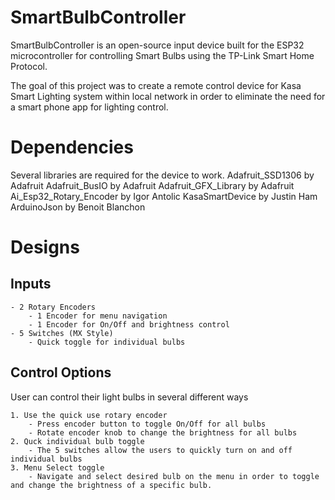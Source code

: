 # SmartBulbController
SmartBulbController is an open-source input device built for the ESP32 microcontroller for controlling Smart Bulbs using the TP-Link Smart Home Protocol.

The goal of this project was to create a remote control device for Kasa Smart Lighting system within local network in order to eliminate the need for a smart phone app for lighting control.

# Dependencies
Several libraries are required for the device to work. 
Adafruit_SSD1306 by Adafruit
Adafruit_BusIO by Adafruit
Adafruit_GFX_Library by Adafruit
Ai_Esp32_Rotary_Encoder by Igor Antolic
KasaSmartDevice by Justin Ham
ArduinoJson by Benoit Blanchon

# Designs

## Inputs
    - 2 Rotary Encoders
        - 1 Encoder for menu navigation
        - 1 Encoder for On/Off and brightness control
    - 5 Switches (MX Style)
        - Quick toggle for individual bulbs
    
## Control Options
 
User can control their light bulbs in several different ways

    1. Use the quick use rotary encoder
        - Press encoder button to toggle On/Off for all bulbs
        - Rotate encoder knob to change the brightness for all bulbs
    2. Quck individual bulb toggle
        - The 5 switches allow the users to quickly turn on and off individual bulbs
    3. Menu Select toggle
        - Navigate and select desired bulb on the menu in order to toggle and change the brightness of a specific bulb.  

